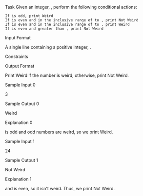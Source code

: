 Task
Given an integer, , perform the following conditional actions:

    If is odd, print Weird
    If is even and in the inclusive range of to , print Not Weird
    If is even and in the inclusive range of to , print Weird
    If is even and greater than , print Not Weird

Input Format

A single line containing a positive integer, .

Constraints

Output Format

Print Weird if the number is weird; otherwise, print Not Weird.

Sample Input 0

3

Sample Output 0

Weird

Explanation 0


is odd and odd numbers are weird, so we print Weird.

Sample Input 1

24

Sample Output 1

Not Weird

Explanation 1


and is even, so it isn't weird. Thus, we print Not Weird.
